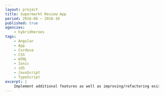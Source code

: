 ```yaml
---
layout: project
title: Supermarkt Review App
period: 2016-06 – 2016-10
published: true
agencies:
    - hybridheroes
tags:
    - Angular
    - App
    - Cordova
    - CSS
    - HTML
    - Ionic
    - iOS
    - JavaScript
    - TypeScript
excerpt: |
    Implement additional features as well as improving/refactoring existing code of an ionic/angular application targeting iOS mobile devices using TypeScript and JavaScript.
---
```

